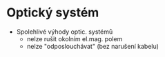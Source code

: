 # Optický systém
- Spolehlivé výhody optic. systémů
	- nelze rušit okolním el.mag. polem
	- nelze "odposlouchávat" (bez narušení kabelu)